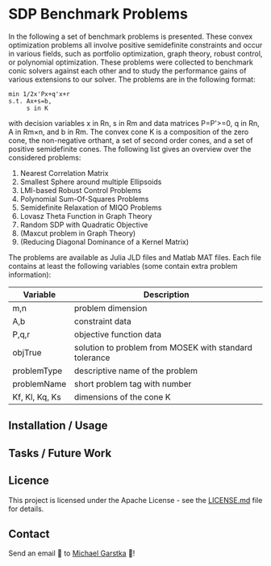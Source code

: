 # SDP Benchmark Problems
In the following a set of benchmark problems is presented. These convex optimization problems all involve positive semidefinite constraints and occur in various fields, 
such as portfolio optimization, graph theory, robust control, or polynomial optimization. These problems were collected to benchmark conic solvers 
against each other and to study the performance gains of various extensions to our solver. The problems are in the following format:
```
min 1/2x'Px+q'x+r
s.t. Ax+s=b,
     s in K
```
with decision variables x in Rn, s in Rm and data matrices P=P'>=0, q in Rn, A in Rm×n, and b in Rm. The convex cone K is a composition of the zero cone, 
the non-negative orthant, a set of second order cones, and a set of positive semidefinite cones. The following list gives an overview over the considered problems:
1. Nearest Correlation Matrix
2. Smallest Sphere around multiple Ellipsoids
3. LMI-based Robust Control Problems
4. Polynomial Sum-Of-Squares Problems
5. Semidefinite Relaxation of MIQO Problems
6. Lovasz Theta Function in Graph Theory
7. Random SDP with Quadratic Objective
8. (Maxcut problem in Graph Theory)
9. (Reducing Diagonal Dominance of a Kernel Matrix)

The problems are available as Julia JLD files and Matlab MAT files. Each file contains at least the following variables (some contain extra problem information):

Variable | Description |
--- | --- |
m,n | problem dimension | 
A,b | constraint data | 
P,q,r | objective function data | 
objTrue | solution to problem from MOSEK with standard tolerance |
problemType | descriptive name of the problem | 
problemName | short problem tag with number |
Kf, Kl, Kq, Ks | dimensions of the cone K |

## Installation / Usage

## Tasks / Future Work

## Licence
This project is licensed under the Apache License - see the [LICENSE.md](LICENSE.md) file for details.

## Contact
Send an email :email: to [Michael Garstka](mailto:michael.garstka@eng.ox.ac.uk) :rocket:!	
